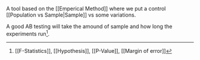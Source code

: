A tool based on the [[Emperical Method]] where we put a control [[Population vs Sample|Sample]] vs some variations.

A good AB testing will take the amound of sample and how long the experiments run[^1].

[^1]: [[F-Statistics]], [[Hypothesis]], [[P-Value]], [[Margin of error]]

